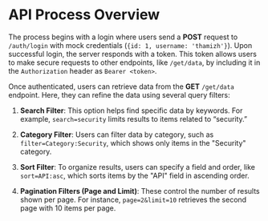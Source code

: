 
# API Process Overview

The process begins with a login where users send a **POST** request to `/auth/login` with mock credentials (`{id: 1, username: 'thamizh'}`). Upon successful login, the server responds with a token. This token allows users to make secure requests to other endpoints, like `/get/data`, by including it in the `Authorization` header as `Bearer <token>`.

Once authenticated, users can retrieve data from the **GET** `/get/data` endpoint. Here, they can refine the data using several query filters:

1. **Search Filter**: This option helps find specific data by keywords. For example, `search=security` limits results to items related to “security.”

2. **Category Filter**: Users can filter data by category, such as `filter=Category:Security`, which shows only items in the "Security" category.

3. **Sort Filter**: To organize results, users can specify a field and order, like `sort=API:asc`, which sorts items by the "API" field in ascending order.

4. **Pagination Filters (Page and Limit)**: These control the number of results shown per page. For instance, `page=2&limit=10` retrieves the second page with 10 items per page.
